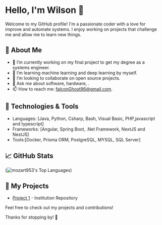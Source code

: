 # Hello, I'm Wilson 👋

Welcome to my GitHub profile! I'm a passionate coder with a love for improve and automate systems. I enjoy working on projects that challenge me and allow me to learn new things.

## 🌱 About Me

- 🔭 I’m currently working on my final project to get my degree as a systems engineer.
- 🌱 I’m learning machine learning and deep learning by myself.
- 👯 I’m looking to collaborate on open source projects.
- 💬 Ask me about software, hardware, .
- 📫 How to reach me: falconGhost96@gmail.com.

## 🔧 Technologies & Tools

- Languages: [Java, Python, Csharp, Bash, Visual Basic, PHP,javascript and typescript]
- Frameworks: [Angular, Spring Boot, .Net Framework, NextJS and NestJS]
- Tools:[Docker, Prisma ORM, PostgreSQL, MYSQL, SQL Server]

## 📈 GitHub Stats

(![mozart953's Top Languages](https://github-readme-stats.vercel.app/api/top-langs/?username=mozart953&theme=vue-dark&show_icons=true&hide_border=true&layout=compact))

## 📂 My Projects

- [Project 1](https://cunor-arc.vercel.app/) - Institution Repository

Feel free to check out my projects and contributions!

Thanks for stopping by! 🌟
